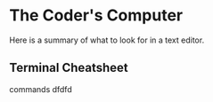 # The Coder's Computer

Here is a summary of what to look for in a text editor.


## Terminal Cheatsheet

commands dfdfd
